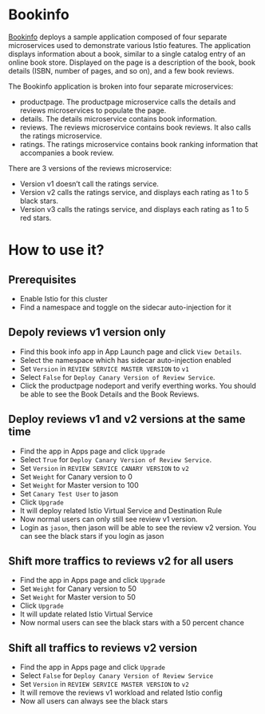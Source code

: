# Bookinfo

[Bookinfo](https://istio.io/docs/examples/bookinfo/) deploys a sample application composed of four separate microservices used to demonstrate various Istio features. The application displays information about a book, similar to a single catalog entry of an online book store. Displayed on the page is a description of the book, book details (ISBN, number of pages, and so on), and a few book reviews.

The Bookinfo application is broken into four separate microservices:

* productpage. The productpage microservice calls the details and reviews microservices to populate the page.
* details. The details microservice contains book information.
* reviews. The reviews microservice contains book reviews. It also calls the ratings microservice.
* ratings. The ratings microservice contains book ranking information that accompanies a book review.

There are 3 versions of the reviews microservice:

* Version v1 doesn’t call the ratings service.
* Version v2 calls the ratings service, and displays each rating as 1 to 5 black stars.
* Version v3 calls the ratings service, and displays each rating as 1 to 5 red stars.

# How to use it?

## Prerequisites

* Enable Istio for this cluster
* Find a namespace and toggle on the sidecar auto-injection for it

## Depoly reviews v1 version only

* Find this book info app in App Launch page and click `View Details`.
* Select the namespace which has sidecar auto-injection enabled
* Set `Version` in `REVIEW SERVICE MASTER VERSION` to `v1`
* Select `False` for `Deploy Canary Version of Review Service`.
* Click the productpage nodeport and verify everthing works. You should be able to see the Book Details and the Book Reviews.

## Deploy reviews v1 and v2 versions at the same time

* Find the app in Apps page and click `Upgrade`
* Select `True` for `Deploy Canary Version of Review Service`. 
* Set `Version` in `REVIEW SERVICE CANARY VERSION` to `v2`
* Set `Weight` for Canary version to 0
* Set `Weight` for Master version to 100
* Set `Canary Test User` to jason
* Click `Upgrade`
* It will deploy related Istio Virtual Service and Destination Rule
* Now normal users can only still see review v1 version.
* Login as `jason`, then jason will be able to see the review v2 version. You can see the black stars if you login as jason

## Shift more traffics to reviews v2 for all users

* Find the app in Apps page and click `Upgrade`
* Set `Weight` for Canary version to 50
* Set `Weight` for Master version to 50
* Click `Upgrade`
* It will update related Istio Virtual Service
* Now normal users can see the black stars with a 50 percent chance

## Shift all traffics to reviews v2 version

* Find the app in Apps page and click `Upgrade`
* Select `False` for `Deploy Canary Version of Review Service`
* Set `Version` in `REVIEW SERVICE MASTER VERSION` to `v2`
* It will remove the reviews v1 workload and related Istio config
* Now all users can always see the black stars